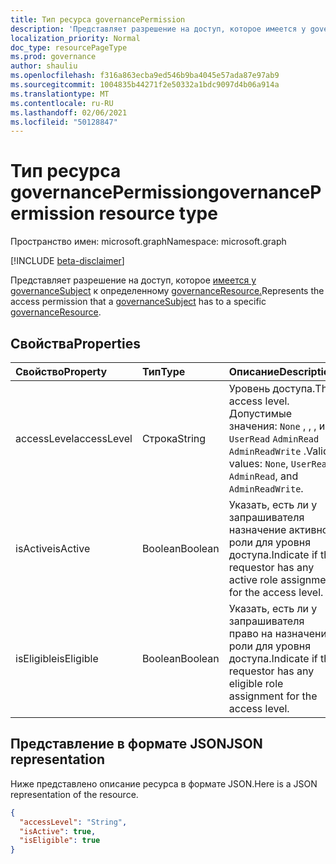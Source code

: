 ```yaml
---
title: Тип ресурса governancePermission
description: 'Представляет разрешение на доступ, которое имеется у governanceSubject к определенному governanceResource.  '
localization_priority: Normal
doc_type: resourcePageType
ms.prod: governance
author: shauliu
ms.openlocfilehash: f316a863ecba9ed546b9ba4045e57ada87e97ab9
ms.sourcegitcommit: 1004835b44271f2e50332a1bdc9097d4b06a914a
ms.translationtype: MT
ms.contentlocale: ru-RU
ms.lasthandoff: 02/06/2021
ms.locfileid: "50128847"
---
```

# <a name="governancepermission-resource-type"></a><span data-ttu-id="b98c8-103">Тип ресурса governancePermission</span><span class="sxs-lookup"><span data-stu-id="b98c8-103">governancePermission resource type</span></span>

<span data-ttu-id="b98c8-104">Пространство имен: microsoft.graph</span><span class="sxs-lookup"><span data-stu-id="b98c8-104">Namespace: microsoft.graph</span></span>

[!INCLUDE [beta-disclaimer](../../includes/beta-disclaimer.md)]

<span data-ttu-id="b98c8-105">Представляет разрешение на доступ, которое [имеется у governanceSubject](../resources/governancesubject.md) к определенному [governanceResource.](../resources/governanceresource.md)</span><span class="sxs-lookup"><span data-stu-id="b98c8-105">Represents the access permission that a [governanceSubject](../resources/governancesubject.md) has to a specific [governanceResource](../resources/governanceresource.md).</span></span>


## <a name="properties"></a><span data-ttu-id="b98c8-106">Свойства</span><span class="sxs-lookup"><span data-stu-id="b98c8-106">Properties</span></span>
| <span data-ttu-id="b98c8-107">Свойство</span><span class="sxs-lookup"><span data-stu-id="b98c8-107">Property</span></span>     | <span data-ttu-id="b98c8-108">Тип</span><span class="sxs-lookup"><span data-stu-id="b98c8-108">Type</span></span>   |<span data-ttu-id="b98c8-109">Описание</span><span class="sxs-lookup"><span data-stu-id="b98c8-109">Description</span></span>|
|:---------------|:--------|:----------|
|<span data-ttu-id="b98c8-110">accessLevel</span><span class="sxs-lookup"><span data-stu-id="b98c8-110">accessLevel</span></span>|<span data-ttu-id="b98c8-111">Строка</span><span class="sxs-lookup"><span data-stu-id="b98c8-111">String</span></span>|<span data-ttu-id="b98c8-112">Уровень доступа.</span><span class="sxs-lookup"><span data-stu-id="b98c8-112">The access level.</span></span> <span data-ttu-id="b98c8-113">Допустимые значения: ``None`` , , , и ``UserRead`` ``AdminRead`` ``AdminReadWrite`` .</span><span class="sxs-lookup"><span data-stu-id="b98c8-113">Valid values: ``None``, ``UserRead``, ``AdminRead``, and ``AdminReadWrite``.</span></span>|
|<span data-ttu-id="b98c8-114">isActive</span><span class="sxs-lookup"><span data-stu-id="b98c8-114">isActive</span></span>|<span data-ttu-id="b98c8-115">Boolean</span><span class="sxs-lookup"><span data-stu-id="b98c8-115">Boolean</span></span>|<span data-ttu-id="b98c8-116">Указать, есть ли у запрашивателя назначение активной роли для уровня доступа.</span><span class="sxs-lookup"><span data-stu-id="b98c8-116">Indicate if the requestor has any active role assignment for the access level.</span></span>|
|<span data-ttu-id="b98c8-117">isEligible</span><span class="sxs-lookup"><span data-stu-id="b98c8-117">isEligible</span></span>|<span data-ttu-id="b98c8-118">Boolean</span><span class="sxs-lookup"><span data-stu-id="b98c8-118">Boolean</span></span>|<span data-ttu-id="b98c8-119">Указать, есть ли у запрашивателя право на назначение роли для уровня доступа.</span><span class="sxs-lookup"><span data-stu-id="b98c8-119">Indicate if the requestor has any eligible role assignment for the access level.</span></span>|

## <a name="json-representation"></a><span data-ttu-id="b98c8-120">Представление в формате JSON</span><span class="sxs-lookup"><span data-stu-id="b98c8-120">JSON representation</span></span>

<span data-ttu-id="b98c8-121">Ниже представлено описание ресурса в формате JSON.</span><span class="sxs-lookup"><span data-stu-id="b98c8-121">Here is a JSON representation of the resource.</span></span>
<!-- {
  "blockType": "resource",
  "optionalProperties": [

  ],
  "@odata.type": "microsoft.graph.governancePermission"
}-->
```json
{
  "accessLevel": "String",
  "isActive": true,
  "isEligible": true
}

```


